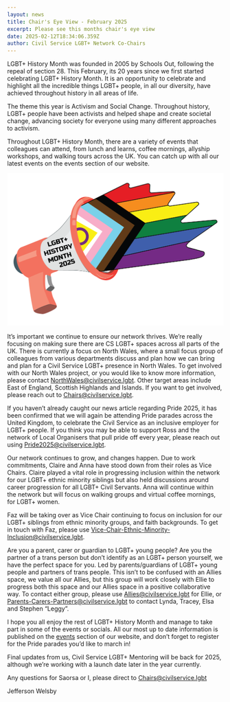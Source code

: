 ```yaml
---
layout: news
title: Chair's Eye View - February 2025
excerpt: Please see this months chair's eye view
date: 2025-02-12T18:34:06.359Z
author: Civil Service LGBT+ Network Co-Chairs
---
```

LGBT+ History Month was founded in 2005 by Schools Out, following the repeal of section 28. This February, its 20 years since we first started celebrating LGBT+ History Month. It is an opportunity to celebrate and highlight all the incredible things LGBT+ people, in all our diversity, have achieved throughout history in all areas of life.

The theme this year is Activism and Social Change. Throughout history, LGBT+ people have been activists and helped shape and create societal change, advancing society for everyone using many different approaches to activism.

Throughout LGBT+ History Month, there are a variety of events that colleagues can attend, from lunch and learns, coffee mornings, allyship workshops, and walking tours across the UK. You can catch up with all our latest events on the events section of our website.

![](/assets/images/uploads/lgbthm25.png)



It’s important we continue to ensure our network thrives. We’re really focusing on making sure there are CS LGBT+ spaces across all parts of the UK. There is currently a focus on North Wales, where a small focus group of colleagues from various departments discuss and plan how we can bring and plan for a Civil Service LGBT+ presence in North Wales. To get involved with our North Wales project, or you would like to know more information, please contact [NorthWales@civilservice.lgbt](mailto:NorthWales@civilservice.lgbt). Other target areas include East of England, Scottish Highlands and Islands. If you want to get involved, please reach out to [Chairs@civilservice.lgbt](mailto:Chairs@civilservice.lgbt).

If you haven’t already caught our news article regarding Pride 2025, it has been confirmed that we will again be attending Pride parades across the United Kingdom, to celebrate the Civil Service as an inclusive employer for LGBT+ people. If you think you may be able to support Ross and the network of Local Organisers that pull pride off every year, please reach out using [Pride2025@civilservice.lgbt](mailto:Pride2025@civilservice.lgbt).

Our network continues to grow, and changes happen. Due to work commitments, Claire and Anna have stood down from their roles as Vice Chairs. Claire played a vital role in progressing inclusion within the network for our LGBT+ ethnic minority siblings but also held discussions around career progression for all LGBT+ Civil Servants. Anna will continue within the network but will focus on walking groups and virtual coffee mornings, for LGBT+ women.

Faz will be taking over as Vice Chair continuing to focus on inclusion for our LGBT+ siblings from ethnic minority groups, and faith backgrounds. To get in touch with Faz, please use [Vice-Chair-Ethnic-Minority-Inclusion@civilservice.lgbt](mailto:Vice-Chair-Ethnic-Minority-Inclusion@civilservice.lgbt).

Are you a parent, carer or guardian to LGBT+ young people? Are you the partner of a trans person but don’t identify as an LGBT+ person yourself, we have the perfect space for you. Led by parents/guardians of LGBT+ young people and partners of trans people. This isn’t to be confused with an Allies space, we value all our Allies, but this group will work closely with Ellie to progress both this space and our Allies space in a positive collaborative way. To contact either group, please use [Allies@civilservice.lgbt](mailto:Allies@civilservice.lgbt) for Ellie, or [Parents-Carers-Partners@civilservice.lgbt](mailto:Parents-Carers-Partners@civilservice.lgbt) to contact Lynda, Tracey, Elsa and Stephen “Leggy”.

I hope you all enjoy the rest of LGBT+ History Month and manage to take part in some of the events or socials. All our most up to date information is published on the [events](http://www.civilservice.lgbt/events) section of our website, and don’t forget to register for the Pride parades you’d like to march in!

Final updates from us, Civil Service LGBT+ Mentoring will be back for 2025, although we’re working with a launch date later in the year currently.

Any questions for Saorsa or I, please direct to [Chairs@civilservice.lgbt](mailto:Chairs@civilservice.lgbt)

Jefferson Welsby